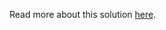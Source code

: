 Read more about this solution [here](https://borisdonev.medium.com/create-a-static-code-analyzer-using-dotnet-for-your-special-scenario-1f003d3112d6).
